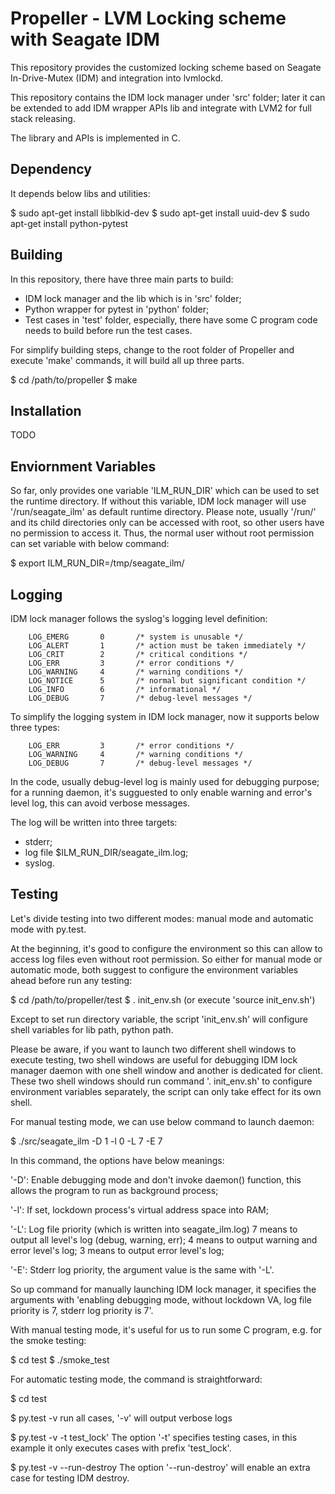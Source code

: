 Propeller - LVM Locking scheme with Seagate IDM
===============================================

This repository provides the customized locking scheme based on Seagate
In-Drive-Mutex (IDM) and integration into lvmlockd.

This repository contains the IDM lock manager under 'src' folder; later
it can be extended to add IDM wrapper APIs lib and integrate with LVM2
for full stack releasing.

The library and APIs is implemented in C.

Dependency
----------

It depends below libs and utilities:

$ sudo apt-get install libblkid-dev
$ sudo apt-get install uuid-dev
$ sudo apt-get install python-pytest

Building
--------

In this repository, there have three main parts to build:

- IDM lock manager and the lib which is in 'src' folder;
- Python wrapper for pytest in 'python' folder;
- Test cases in 'test' folder, especially, there have some C program
  code needs to build before run the test cases.

For simplify building steps, change to the root folder of Propeller and
execute 'make' commands, it will build all up three parts.

$ cd /path/to/propeller
$ make

Installation
------------

TODO

Enviornment Variables
---------------------

So far, only provides one variable 'ILM_RUN_DIR' which can be used to
set the runtime directory.  If without this variable, IDM lock manager
will use '/run/seagate_ilm' as default runtime directory.  Please note,
usually '/run/' and its child directories only can be accessed with
root, so other users have no permission to access it.  Thus, the normal
user without root permission can set variable with below command:

$ export ILM_RUN_DIR=/tmp/seagate_ilm/

Logging
-------

IDM lock manager follows the syslog's logging level definition:

        LOG_EMERG       0       /* system is unusable */
        LOG_ALERT       1       /* action must be taken immediately */
        LOG_CRIT        2       /* critical conditions */
        LOG_ERR         3       /* error conditions */
        LOG_WARNING     4       /* warning conditions */
        LOG_NOTICE      5       /* normal but significant condition */
        LOG_INFO        6       /* informational */
        LOG_DEBUG       7       /* debug-level messages */

To simplify the logging system in IDM lock manager, now it supports
below three types:

        LOG_ERR         3       /* error conditions */
        LOG_WARNING     4       /* warning conditions */
        LOG_DEBUG       7       /* debug-level messages */

In the code, usually debug-level log is mainly used for debugging purpose;
for a running daemon, it's sugguested to only enable warning and error's
level log, this can avoid verbose messages.

The log will be written into three targets:

- stderr;
- log file $ILM_RUN_DIR/seagate_ilm.log;
- syslog.

Testing
-------

Let's divide testing into two different modes: manual mode and
automatic mode with py.test.

At the beginning, it's good to configure the environment so this can
allow to access log files even without root permission.  So either for
manual mode or automatic mode, both suggest to configure the
environment variables ahead before run any testing:

$ cd /path/to/propeller/test
$ . init_env.sh (or execute 'source init_env.sh')

Except to set run directory variable, the script 'init_env.sh' will
configure shell variables for lib path, python path.

Please be aware, if you want to launch two different shell windows to
execute testing, two shell windows are useful for debugging IDM lock
manager daemon with one shell window and another is dedicated for
client.  These two shell windows should run command
'. init_env.sh' to configure environment variables separately, the
script can only take effect for its own shell.

For manual testing mode, we can use below command to launch daemon:

$ ./src/seagate_ilm -D 1 -l 0 -L 7 -E 7

In this command, the options have below meanings:

  '-D': Enable debugging mode and don't invoke daemon() function, this
        allows the program to run as background process;

  '-l': If set, lockdown process's virtual address space into RAM;

  '-L': Log file priority (which is written into seagate_ilm.log)
        7 means to output all level's log (debug, warning, err);
        4 means to output warning and error level's log;
        3 means to output error level's log;

  '-E': Stderr log priority, the argument value is the same with '-L'.

So up command for manually launching IDM lock manager, it specifies the
arguments with 'enabling debugging mode, without lockdown VA, log file
priority is 7, stderr log priority is 7'.

With manual testing mode, it's useful for us to run some C program,
e.g. for the smoke testing:

$ cd test
$ ./smoke_test

For automatic testing mode, the command is straightforward:

$ cd test

$ py.test -v
  run all cases, '-v' will output verbose logs

$ py.test -v -t test_lock'
  The option '-t' specifies testing cases, in this example it only
  executes cases with prefix 'test_lock'.

$ py.test -v --run-destroy
  The option '--run-destroy' will enable an extra case for testing
  IDM destroy.
